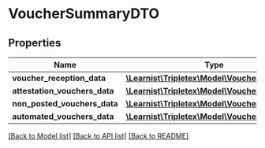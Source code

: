# VoucherSummaryDTO

## Properties
Name | Type | Description | Notes
------------ | ------------- | ------------- | -------------
**voucher_reception_data** | [**\Learnist\Tripletex\Model\VoucherDetailsDTO**](VoucherDetailsDTO.md) |  | [optional] 
**attestation_vouchers_data** | [**\Learnist\Tripletex\Model\VoucherDetailsDTO**](VoucherDetailsDTO.md) |  | [optional] 
**non_posted_vouchers_data** | [**\Learnist\Tripletex\Model\VoucherDetailsDTO**](VoucherDetailsDTO.md) |  | [optional] 
**automated_vouchers_data** | [**\Learnist\Tripletex\Model\VoucherDetailsDTO**](VoucherDetailsDTO.md) |  | [optional] 

[[Back to Model list]](../../README.md#documentation-for-models) [[Back to API list]](../../README.md#documentation-for-api-endpoints) [[Back to README]](../../README.md)

